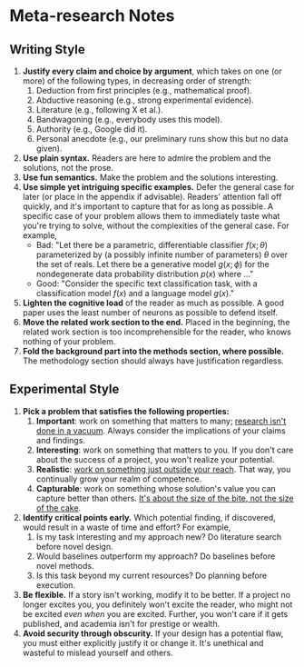 # Meta-research Notes

## Writing Style

1. **Justify every claim and choice by argument**, which takes on one (or more) of the following types, in decreasing order of strength:
   1. Deduction from first principles (e.g., mathematical proof).
   2. Abductive reasoning (e.g., strong experimental evidence).
   3. Literature (e.g., following X et al.).
   4. Bandwagoning (e.g., everybody uses this model).
   5. Authority (e.g., Google did it).
   6. Personal anecdote (e.g., our preliminary runs show this but no data given).
2. **Use plain syntax.** Readers are here to admire the problem and the solutions, not the prose.
3. **Use fun semantics.** Make the problem and the solutions interesting.
4. **Use simple yet intriguing specific examples.** Defer the general case for later (or place in the appendix if advisable). Readers' attention fall off quickly, and it's important to capture that for as long as possible. A specific case of your problem allows them to immediately taste what you're trying to solve, without the complexities of the general case. For example,
   - Bad: "Let there be a parametric, differentiable classifier $f(x; \theta)$ parameterized by (a possibly infinite number of parameters) $\theta$ over the set of reals. Let there be a generative model $g(x; \phi)$ for the nondegenerate data probability distribution $p(x)$ where ..."
   - Good: "Consider the specific text classification task, with a classification model $f(x)$ and a language model $g(x)$."
5. **Lighten the cognitive load** of the reader as much as possible. A good paper uses the least number of neurons as possible to defend itself.
6. **Move the related work section to the end.** Placed in the beginning, the related work section is too incomprehensible for the reader, who knows nothing of your problem.
7. **Fold the background part into the methods section, where possible.** The methodology section should always have justification regardless.

## Experimental Style

1. **Pick a problem that satisfies the following properties:** 
   1. **Important**: work on something that matters to many; [research isn't done in a vacuum](https://www.goodreads.com/en/book/show/15731248-the-ph-d-grind). Always consider the implications of your claims and findings.
   2. **Interesting**: work on something that matters to you. If you don't care about the success of a project, you won't realize your potential.
   3. **Realistic**: [work on something just outside your reach](https://terrytao.wordpress.com/career-advice/continually-aim-just-beyond-your-current-range/). That way, you continually grow your realm of competence.
   4. **Capturable**: work on something whose solution's value you can capture better than others. [It's about the size of the bite, not the size of the cake](https://www.amazon.com/Zero-One-Notes-Startups-Future/dp/0804139296).
2. **Identify critical points early.** Which potential finding, if discovered, would result in a waste of time and effort? For example,
   1. Is my task interesting and my approach new? Do literature search before novel design.
   2. Would baselines outperform my approach? Do baselines before novel methods.
   3. Is this task beyond my current resources? Do planning before execution.
3. **Be flexible.** If a story isn't working, modify it to be better. If a project no longer excites you, you definitely won't excite the reader, who might not be excited _even when_ you are excited. Further, you won't care if it gets published, and academia isn't for prestige or wealth.
4. **Avoid security through obscurity.** If your design has a potential flaw, you must either explicitly justify it or change it. It's unethical and wasteful to mislead yourself and others.